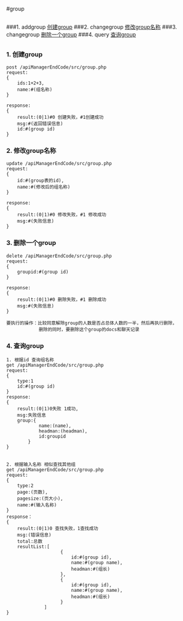 #group
##

###1. addgroup [创建group](#addgroup)
###2. changegroup [修改group名称](#changegroup)
###3. changegroup [删除一个group](#changegroup)
###4. query [查询group](#query)

##

### <a name='addgroup'>1. 创建group</a>

	post /apiManagerEndCode/src/group.php
	request:
	{
		ids:1+2+3,
		name:#(组名称)
	}

	response:
	{
		result:(0|1)#0 创建失败，#1创建成功
		msg:#(返回错误信息)
		id:#(group id)
	}



### <a name='changegroup'>2. 修改group名称</a>

	update /apiManagerEndCode/src/group.php
	request:
	{
		id:#(group表的id),
		name:#(修改后的组名称)
	}

	response:
	{
		result:(0|1)#0 修改失败，#1 修改成功
		msg:#(失败信息) 
	}


### <a name='changegroup'>3. 删除一个group</a>

	delete /apiManagerEndCode/src/group.php
	request:
	{
		groupid:#(group id)
	}

	response:
	{
		result:(0|1)#0 删除失败，#1 删除成功
		msg:#(失败信息)
	}

	要执行的操作：比较同意解除group的人数是否占总体人数的一半，然后再执行删除，
				删除的同时，要删除这个group的docs和聊天记录



### <a name='query'>4. 查询group</a>


	1. 根据id 查询组名称
	get /apiManagerEndCode/src/group.php
	request:
	{
		type:1
		id:#(group id)
	}
	response:
	{
		result:(0|1)0失败 1成功,
		msg:失败信息
		group:{
				name:(name),
				headman:(headman),
				id:groupid
			}
	}


##

	2. 根据输入名称 相似查找其他组
	get /apiManagerEndCode/src/group.php
	request:
	{
		type:2
		page:(页数),
		pagesize:(页大小),
		name:#(输入名称)
	}
	response：
	{	
		result:(0|1)0 查找失败，1查找成功
		msg:(错误信息)
		total:总数
		resultList:[
						{
							id:#(group id),
							name:#(group name),
							headman:#(组长)
						},
						{
							id:#(group id),
							name:#(group name),
							headman:#(组长)
					   	}
				  ]
	}

